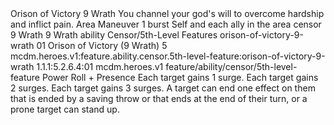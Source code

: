 <ability>
  <name>Orison of Victory</name>
  <cost>9 Wrath</cost>
  <flavor>You channel your god&apos;s will to overcome hardship and inflict pain.</flavor>
  <keywords>
    <keyword>Area</keyword>
  </keywords>
  <type>Maneuver</type>
  <distance>1 burst</distance>
  <target>Self and each ally in the area</target>
  <metadata>
    <class>censor</class>
    <cost>9 Wrath</cost>
    <cost_amount>9</cost_amount>
    <cost_resource>Wrath</cost_resource>
    <feature_type>ability</feature_type>
    <file_dpath>Censor/5th-Level Features</file_dpath>
    <item_id>orison-of-victory-9-wrath</item_id>
    <item_index>01</item_index>
    <item_name>Orison of Victory (9 Wrath)</item_name>
    <level>5</level>
    <scc>mcdm.heroes.v1:feature.ability.censor.5th-level-feature:orison-of-victory-9-wrath</scc>
    <scdc>1.1.1:5.2.6.4:01</scdc>
    <source>mcdm.heroes.v1</source>
    <type>feature/ability/censor/5th-level-feature</type>
  </metadata>
  <effects>
    <effect type="roll">
      <roll>Power Roll + Presence</roll>
      <t1>Each target gains 1 surge.</t1>
      <t2>Each target gains 2 surges.</t2>
      <t3>Each target gains 3 surges.</t3>
    </effect>
    <effect type="mundane">A target can end one effect on them that is ended by a saving throw or that ends at the end of their turn, or a prone target can stand up.</effect>
  </effects>
</ability>
